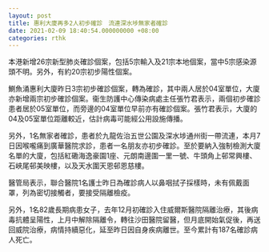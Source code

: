 ```yaml
---
layout: post
title: 惠利大廈再多2人初步確診　流連深水埗無家者確診
date: 2021-02-09 18:40:54.000000000 +08:00
categories: rthk
---
```


本港新增26宗新型肺炎確診個案，包括5宗輸入及21宗本地個案，當中5宗感染源頭不明。另外，有約20宗初步陽性個案。

鰂魚涌惠利大廈昨日3宗初步確診個案，轉為確診，其中兩人居於04室單位，大廈亦新增兩宗初步確診個案。衞生防護中心傳染病處主任張竹君表示，兩個初步確診患者居於05室單位，而旁邊的04室單位早前亦有確診個案。張竹君表示，大廈的04及05室單位距離較近，估計病毒可能經公用設施傳播。

另外，1名無家者確診，患者於九龍佐治五世公園及深水埗通州街一帶流連，本月7日因喉嚨痛到廣華醫院求診，患者一名朋友亦初步確診。至於要納入強制檢測大廈名單的大廈，包括紅磡海逸豪園1座、元朗南邊圍一里一號、牛頭角上邨常興樓、石峽尾邨美映樓，以及天水圍天恩邨恩慈樓。

醫管局表示，聯合醫院1名護士昨日為確診病人以鼻咽拭子採樣時，未有佩戴面罩，列為密切接觸者，要接受隔離檢疫。

另外，1名82歲長期病患女子，去年12月初確診入住威爾斯醫院隔離治療，其後病毒抗體呈陽性，上月中解除隔離令，轉往沙田醫院留醫，但月底開始氣促後，再送回威院治療，病情持續惡化，延至昨日因自身疾病離世。至今累計有187名確診病人死亡。
